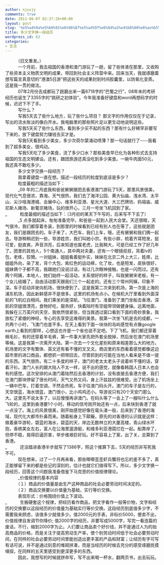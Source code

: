 ```yaml
---
author: njuxjy
comments: true
date: 2011-06-07 02:37:28+00:00
layout: post
slug: '%e5%a4%9a%e5%b0%91%e6%96%87%e5%ad%97%e6%8d%a2%e4%b8%80%e6%ae%b5%e7%bb%8f%e5%8e%86'
title: 多少文字换一段经历
wordpress_id: 62
categories:
- 生活
---
```


　　　（旧文重发。）  
　　　一个月前，我去祖国的香港和澳门游玩了一趟，留了些体液在那里，又收购了些资本主义物质文明的成果，带回到社会主义阵营中来。回来当天，我就琢磨着想写篇言真意切的“港澳5日游”把这些天的成果封到时间胶囊里，以防氧化变质。这是我一贯的做法。  
　　　07年2月份去成都玩了趟磨出来一篇6718字的“巴蜀之行”，08年末的考研经历也诞生了3355字的“挑研之初体验”。今年我准备好键盘和word再想码字的时候，迟迟下不了手。  
　　　写什么？  
　　　写我5天去了些什么地方，玩了些什么项目？ 那文字的作用仅仅在于记录，写出的流水账淡的像白开水。我电脑里的那些照片足以更生动地说明这些。  
　　　写我5天买了些什么东西，看到多少买不起的东西？那有什么好稀罕非要写下来的，放下键盘努力赚钱去买才是。  
　　　写我5天看到多少美女，多少次荷尔蒙涌动喷薄？那一句话就行了----我看到了超多美女，很鸡动。  
　　　写我5天吃了多少美食，流了多少口水？那些美食早已化为各种形式去支持祖国的生态文明建设。还有，跟团旅游还真没吃到多少美食。一碗牛肉面50元，我还真不敢吃多少。  
　　　多少文字交换一段经历？  
　　　我拿着键盘一直在想。描述一段经历的粒度到底该是多少？  
　　　粒度最粗的描述当如下：  
　　　_09 年的二月底我和爸爸舅舅跟团去香港澳门游玩了5天，那里风景很美，现代化气息很浓，靠海，天气很热，我们去了海洋公园、黄大仙庙、浅水湾、太平山、尖沙咀海港城、会展中心、维多利亚港、星光大道、大三巴牌坊、妈祖庙、威尼斯人赌场、新葡京赌场，玩的很开心，三月一号坐飞机回到了家。  
_　　　粒度最细的描述当如下：（3月初的某天下午写的，后来写不下去了）  
　　　_5 点多就起床，匆匆准备完毕，和爸爸一起到人民大会堂。天还很暗，天气很冷，我们都穿着冬装，到那里的时候看到已经有别人也在等了，这些就是团友，我们是跟团去的。车子来了，大巴车，我们上车，哦，还有舅舅和我们俩一起去。导游稍稍迟到一些，导游姓宗，我们叫她小宗。有些小胖，梳着齐耳短发，挺可爱，挺直爽，声音洪亮，后来知道也属老虎，比我稍大，可是已经工作了好几年了。团里的其他人，5个南通人，其中两对夫妻，还有一个眼镜叔叔，背着lv的包，老练，狡猾。一对姐妹，姐姐看着挺朴实，妹妹在北京二外上大三，姓席，比姐姐外向，染了发，背个大包，紫红色的运动裤，化了妆，也是短发，皮肤很好，姐妹俩个子都不高，我跟她们没说过话，有过几次眼神接触，也是一闪而过。还有两个阿姨，本地人，她们始终一起活动，关系很好的样子，叫我舅舅宋老板，有一个女儿结婚了，自由活动那天跟我们三个一起走的。还有三个常州阿姨，印象不深。车子启动并驶向机场，很快便到了。这是我第二次来到机场，第一次是上海的浦东机场，因此新鲜感并不是很多。这里的机场有点小。在候机大厅里看到外面深航的飞机红白相间。我们乘坐的是深航，飞往澳门，准备到了澳门坐船去香港。深航的空姐很漂亮，食物好吃，服务好，快着陆时有空姐带领做健身操。远离地面，我躲在三万英尺的天空，我依然很紧张，但当我透过窗口看到下面的奇妙景象，我放松了紧绷的神经，专心的去享受这难得的美景。我第一次坐飞机是去的成都，一共两个小时，飞澳门也差不多。在天上看到下面一块块的岛屿感觉有点像google earth上看到的那样，心想这也许是一个省也说不定吧。下了飞机，我们都还穿着棉毛衫，有的还穿着羊毛裤，第一件事大家先把外套全脱掉，然后坐在澳门机场里等候。这是我第一次离开大陆，第一次去一个文化差别和原来相差那么大的地方。机场里的文字有繁体、英文还有看不懂的叉叉文。商店里的东西看着感觉都像这边超市里的进口商品，都想抓一把带回去，尽管抓到的可能在当地人看来是不值一提的东西。天气很热，有二十多度的样子，澳门的老太太老头子说着听不懂的话，穿着汗衫。澳门人长的跟大陆人不太一样，说不出的感觉，就像看韩国人日本人也会有的感觉。这次安排的从澳门着陆然后去香港的计划，没有直接去香港方便，我们在澳门那块停留了很长时间，天气又热又闷，身上汗兹兹的很难受。出了机场坐上一辆中巴车，打着空调，不然会热死。车子往澳门码头开。澳门的车子是左行的，天空很蓝，海水很蓝，澳门很小，比小鸡鸡还小。导游说只有20个天安门那么大。这里先不说太多了，以后慢慢再讲澳门。在码头等了一会上了一艘叫什么什么飞轮的，这里到香港要1个小时。移动的信号刚开始还有一点，后来快到香港了就一点没了。海上的风景很美，刚开始感觉好像在鼋头渚一般，后来到了香港的海域，现代化大都市扑鼻而来。随着船身上下颠簸，原先的对香港的认识就是这样：做着豪华游轮，碧蓝的海水，碧蓝的天，岸边无数林立的大厦高楼，青山绿水环抱，香槟美女左右，富人在公海里遛游艇，和维多利亚港腐烂在一起。船靠岸了，但停不稳，晃得巨逼厉害，举步维艰巨好玩。好不容易上了案，出了关，总算到了香港。  
_　　　还没踏进香港半步就写了1386字，照这个推算下去，5天的经历非写死我不可。  
　　　现在想来，过了一个月再来看，那些唧唧歪歪虾兵蟹将也忘的差不多了，真正能够留下来的都是些记的深刻的，估计也就它们值得写下。所以，多少文字换一段经历，回答这个问题我准备借鉴下马克思的价值规律理论。  
　　　_价值规律的基本内容  
　　　（１）商品的价值量是由生产这种商品的社会必要劳动时间决定的。  
　　　（２）商品交换要以价值量为基础，实行等价交换。  
　　　表现形式：价格围绕价值上下波动。  
_　　　生搬硬套这个规律，把经历看作商品，把文字看作一般等价物，文字和经历的交换要以这段经历的价值量为基础实行等价交换。这段经历到底值多少字，不需要我来顾虑，该值多少就值多少。值2000元的手表，非标价5000，便卖不出，价值规律自发调节你降价; 值2000字的经历，非要写成5000字，写完一看连篇的废话，不行，缩到2000字为止。人们要让商品卖个好价钱，并不是通过人为的抬高商品的价格，而是关注于提高劳动生产率，使个别劳动时间低于社会必要劳动时间，在同样的社会必要劳动时间里能创造出更丰富的产品和财富；让经历有字可写有话可说，并不是通过刻意的堆砌拼凑，而是当经历的时候去充分的感受琢磨抚摸嗅探，在同样的五天里感受到更深更多的东西。  
　　　因此，我想写的时候就拼命写，写不出来喝一杯水，翻两页书，出去玩玩。
